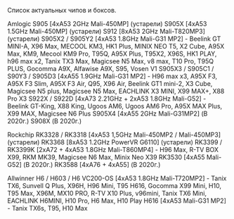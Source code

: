 Список актуальных чипов и боксов.

Amlogic
S905 [4xA53 2GHz Mali-450MP] (устарели)
S905X [4xA53 1.5GHz Mali-450MP] (устарели)
S912 [8xA53 2GHz Mali-T820MP3] (устарели)
S905X2 / S905Y2 [4xA53 1.8GHz Mali-G31 MP2] - Beelink GT MINI-A, X96 Max, MECOOL KM3, HK1 Plus, MINIX NEO T5, X2 Cube, A95X Max, KM9, Mecool KM9 Pro, T95Q, A95X Plus, T95X2, X96S, HK1 PLAY, h96 max x2, Tanix TX3 Max, Magicsee N5 Max, v8 max, T10 Pro, T95Q PLUS, Gocomma A9X, Alfawise A9X, S95, Vosen V1
S905X3 / S905C1 / S90Y3 / S905D3 [4xA55 1.9GHz Mali-G31 MP2] - H96 max x3, A95X F3, A95X F3 Slim, A95X F3 Air, Q95, X96 Air, Beelink GT1 mini-2, X3 Cube, Magicsee N5 plus, Magicsee N5 Max, EACHLINK X3 MINI, X99 MAX+, X88 Pro X3
S922X / S922D [4xA73 2.21GHz + 2xA53 1.8GHz Mali-G52] - Beelink GT-King, X88 King, Ugoos AM6, Ugoos AM6 Pro, A95X MAX Plus, X99 MAX, Magicsee N6 Plus
S905X4 [4xA55 2GHz Mali-G31MP2] (В 2020г.)
S908X (В 2020г.)

Rockchip
RK3328 / RK3318 [4xA53 1,5GHz Mali-450MP2 / Mali-450MP3] (устарели)
RK3368 [8xA53 1.2GHz PowerVR G6110] (устарели)
RK3399 / RK3399K [2xA72 + 4xA53 1.8GHz Mali-T860MP4] - H96 Max, R-TV BOX X99, RKM MK39, Magicsee N6 Max, Minix Neo X39
RK3530 [4xA55 Mali-G52] (В 2020г.)
RK3588 [4xA76 + 4xA55] (В 2020г.)

Allwinner
H6 / H603 / H6 VC200-OS [4xA53 1.8GHz Mali-T720MP2] - Tanix TX6, Sunvell Q Plus, X96H, H96 Mini, T95 H616, Gocomma X99 Mini, H10, T95 Max, X96M, MX10 PRO, R-TV X10 Plus, v96mini, Tanix TX6 Mini, EACHLINK H6MINI, H10 Pro, H6 Max, H10 Play
H616 [4xA53 Mali-G31 MP2] - Tanix TX6s, T95, H10 Max
